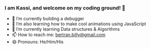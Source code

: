 ### I am Kassi, and welcome on my coding ground! 🚀


- 🔭 I’m currently building a debugger
- 🔭 I’m also learning how to make cool animations using JavaScript
- 🌱 I’m currently learning Data structures & Algorithms
- 📫 How to reach me: bertran.billy@gmail.com
- 😄 Pronouns: He/Him/His

<!--
- 👯 I’m looking to collaborate on 
- 🤔 I’m looking for help with ...
- 💬 Ask me about ...
- ⚡ Fun fact: ...
-->

